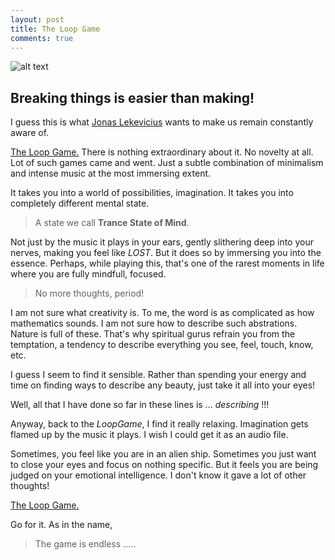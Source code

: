 ```yaml
---
layout: post 
title: The Loop Game 
comments: true
---
```


![alt text](http://cdn.johnywheels.com/2015/04/13/galaxyinfinitysign-l-207e7dde40f1cd10.jpg "Infinity, a loop.")

## Breaking things is easier than making!

I guess this is what [Jonas Lekevicius](https://lekevicius.com/) wants to make us remain constantly aware of.

[The Loop Game.](http://loopgame.co/) There is nothing extraordinary about it. No novelty at all. Lot of such games came and went. Just a subtle combination of minimalism and intense music at the most immersing extent. 

It takes you into a world of possibilities, imagination. It takes you into completely different mental state.

> A state we call **Trance State of Mind**. 

Not just by the music it plays in your ears, gently slithering deep into your nerves, making you feel like *LOST*. But it does so by immersing you into the essence. Perhaps, while playing this, that's one of the rarest moments in life where you are fully mindfull, focused. 

> No more thoughts, period!

I am not sure what creativity is. To me, the word is as complicated as how mathematics sounds. I am not sure how to describe such abstrations. Nature is full of these. That's why spiritual gurus refrain you from the temptation, a tendency to describe everything you see, feel, touch, know, etc.

I guess I seem to find it sensible. Rather than spending your energy and time on finding ways to describe any beauty, just take it all into your eyes!

Well, all that I have done so far in these lines is ... *describing* !!!

Anyway, back to the *LoopGame*, I find it really relaxing. Imagination gets flamed up by the music it plays. I wish I could get it as an audio file.

Sometimes, you feel like you are in an alien ship. Sometimes you just want to close your eyes and focus on nothing specific. But it feels you are being judged on your emotional intelligence. I don't know it gave a lot of other thoughts!

[The Loop Game.](http://loopgame.co/)
 
Go for it. As in the name, 

> The game is endless .....
